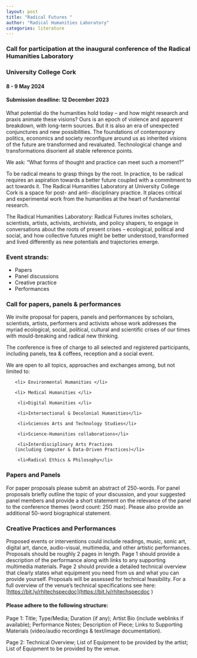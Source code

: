 ```yaml
---
layout: post
title: "Radical Futures "
author: "Radical Humanities Laboratory"
categories: literature
---
```


<h3>Call for participation at the inaugural conference of the Radical Humanities Laboratory</h3>
<h3>University College Cork</h3>
<h4>8 - 9 May 2024</h4>
<h4>Submission deadline: 12 December 2023 </h4>


What potential do the humanities hold today – and how might research and praxis animate these visions? Ours is an epoch of violence and apparent breakdown, with long-term sources. But it is also an era of unexpected conjunctures and new possibilities. The foundations of contemporary politics, economics and society reconfigure around us as inherited visions of the future are transformed and revaluated. Technological change and transformations disorient all stable reference points.  

We ask: “What forms of thought and practice can meet such a moment?” 

To be radical means to grasp things by the root. In practice, to be radical requires an aspiration towards a better future coupled with a commitment to act towards it. The Radical Humanities Laboratory at University College Cork is a space for post- and anti- disciplinary practice. It places critical and experimental work from the humanities at the heart of fundamental research.  

The Radical Humanities Laboratory: Radical Futures invites scholars, scientists, artists, activists, archivists, and policy shapers, to engage in conversations about the roots of present crises – ecological, political and social, and how collective futures might be better understood, transformed and lived differently as new potentials and trajectories emerge.  

<h3>Event strands: </h3>
<ul>
 <li>Papers</li>    
 <li>Panel discussions</li>    
 <li>Creative practice</li>    
 <li>Performances</li>    
</ul>
 

<h3>Call for papers, panels & performances</h3>

 

We invite proposal for papers, panels and performances by scholars, scientists, artists, performers and activists whose work addresses the myriad ecological, social, political, cultural and scientific crises of our times with mould-breaking and radical new thinking. 

 

The conference is free of charge to all selected and registered participants, including panels, tea & coffees, reception and a social event. 

We are open to all topics, approaches and exchanges among, but not limited to: 

 
<ul>

    <li> Environmental Humanities </li>

    <li> Medical Humanities </li>

     <li>Digital Humanities </li>

     <li>Intersectional & Decolonial Humanities</li> 

     <li>Sciences Arts and Technology Studies</li>

     <li>Science-Humanities collaborations</li> 

     <li>Interdisciplinary Arts Practices
    (including Computer & Data-Driven Practices)</li> 

     <li>Radical Ethics & Philosophy</li>

 </ul>


<h3>Papers and Panels </h3>

For paper proposals please submit an abstract of 250-words. For panel proposals briefly outline the topic of your discussion, and your suggested panel members and provide a short statement on the relevance of the panel to the conference themes (word count: 250 max). Please also provide an additional 50-word biographical statement. 

 
<h3>Creative Practices and Performances </h3>

Proposed events or interventions could include readings, music, sonic art, digital art, dance, audio-visual, multimedia, and other artistic performances. Proposals should be roughly 2 pages in length. Page 1 should provide a description of the performance along with links to any supporting multimedia materials. Page 2 should provide a detailed technical overview that clearly states what equipment you need from us and what you can provide yourself. Proposals will be assessed for technical feasibility. For a full overview of the venue’s technical specifications see here: [https://bit.ly/rhltechspecdoc](https://bit.ly/rhltechspecdoc ) 

<h4>Please adhere to the following structure: </h4>

Page 1: Title; Type/Media; Duration (if any); Artist Bio (include weblinks if available); Performance Notes; Description of Piece; Links to Supporting Materials (video/audio recordings & text/image documentation). 

Page 2: Technical Overview; List of Equipment to be provided by the artist; List of Equipment to be provided by the venue. 

